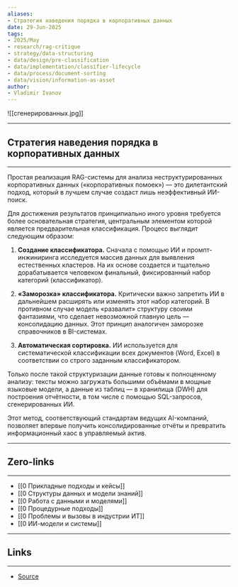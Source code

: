 ```yaml
---
aliases: 
- Стратегия наведения порядка в корпоративных данных 
date: 29-Jun-2025
tags:
- 2025/May
- research/rag-critique
- strategy/data-structuring
- data/design/pre-classification
- data/implementation/classifier-lifecycle
- data/process/document-sorting
- data/vision/information-as-asset
author:
- Vladimir Ivanov
---
```

![[сгенерированных.jpg]]

-----
##  Стратегия наведения порядка в корпоративных данных 
-----
Простая реализация RAG-системы для анализа неструктурированных корпоративных данных («корпоративных помоек») — это дилетантский подход, который в лучшем случае создаст лишь неэффективный ИИ-поиск.

Для достижения результатов принципиально иного уровня требуется более основательная стратегия, центральным элементом которой является предварительная классификация. Процесс выглядит следующим образом:

1. **Создание классификатора.** Сначала с помощью ИИ и промпт-инжиниринга исследуется массив данных для выявления естественных кластеров. На их основе создается и тщательно дорабатывается человеком финальный, фиксированный набор категорий (классификатор).
    
2. **«Заморозка» классификатора.** Критически важно запретить ИИ в дальнейшем расширять или изменять этот набор категорий. В противном случае модель «развалит» структуру своими фантазиями, что сделает невозможной главную цель — консолидацию данных. Этот принцип аналогичен заморозке справочников в BI-системах.
    
3. **Автоматическая сортировка.** ИИ используется для систематической классификации всех документов (Word, Excel) в соответствии со строго заданным классификатором.
    

Только после такой структуризации данные готовы к полноценному анализу: тексты можно загружать большими объёмами в мощные языковые модели, а данные из таблиц — в хранилища (DWH) для построения отчётности, в том числе с помощью SQL-запросов, сгенерированных ИИ.

Этот метод, соответствующий стандартам ведущих AI-компаний, позволяет впервые получить консолидированные отчёты и превратить информационный хаос в управляемый актив.

---
## Zero-links
---
- [[0 Прикладные подходы и кейсы]]
- [[0 Структуры данных и модели знаний]]
- [[0 Работа с данными и моделями]]
- [[0 Процедурные подходы]]
- [[0 Проблемы и вызовы в индустрии ИТ]]
- [[0 ИИ-модели и системы]]

---
## Links
---
- [Source](https://t.me/turboproject/1659)
